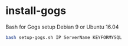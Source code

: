 # install-gogs
Bash for Gogs setup Debian 9 or Ubuntu 16.04

```bash
bash setup-gogs.sh IP ServerName KEYFORMYSQL 
```
